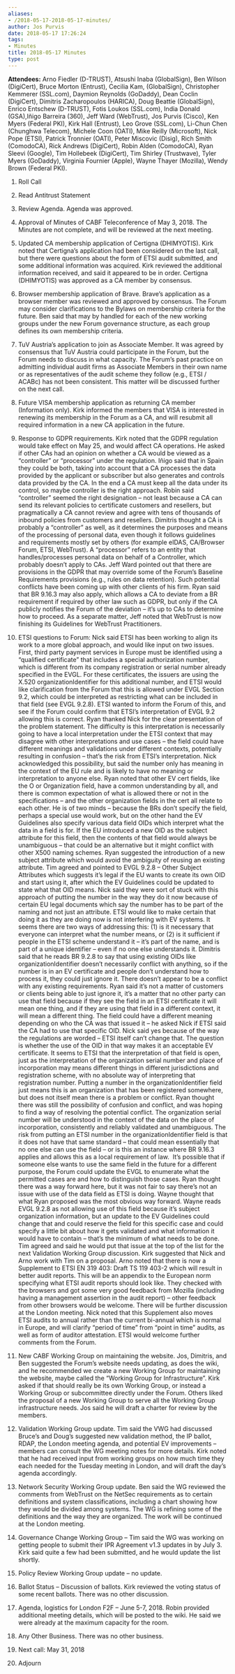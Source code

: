 ```yaml
---
aliases:
- /2018-05-17-2018-05-17-minutes/
author: Jos Purvis
date: 2018-05-17 17:26:24
tags:
- Minutes
title: 2018-05-17 Minutes
type: post
---
```


**Attendees:** Arno Fiedler (D-TRUST), Atsushi Inaba (GlobalSign), Ben Wilson (DigiCert), Bruce Morton (Entrust), Cecilia Kam, (GlobalSign), Christopher Kemmerer (SSL.com), Daymion Reynolds (GoDaddy), Dean Coclin (DigiCert), Dimitris Zacharopoulos (HARICA), Doug Beattie (GlobalSign), Enrico Entschew (D-TRUST), Fotis Loukos (SSL.com), India Donald (GSA),Iñigo Barreira (360), Jeff Ward (WebTrust), Jos Purvis (Cisco), Ken Myers (Federal PKI), Kirk Hall (Entrust), Leo Grove (SSL.com), Li-Chun Chen (Chunghwa Telecom), Michele Coon (OATI), Mike Reilly (Microsoft), Nick Pope (ETSI), Patrick Tronnier (OATI), Peter Miscovic (Disig), Rich Smith (ComodoCA), Rick Andrews (DigiCert), Robin Alden (ComodoCA), Ryan Sleevi (Google), Tim Hollebeek (DigiCert), Tim Shirley (Trustwave), Tyler Myers (GoDaddy), Virginia Fournier (Apple), Wayne Thayer (Mozilla), Wendy Brown (Federal PKI).

1. Roll Call

1. Read Antitrust Statement

1. Review Agenda. Agenda was approved.

1. Approval of Minutes of CABF Teleconference of May 3, 2018. The Minutes are not complete, and will be reviewed at the next meeting.

1. Updated CA membership application of Certigna (DHIMYOTIS). Kirk noted that Certigna’s application had been considered on the last call, but there were questions about the form of ETSI audit submitted, and some additional information was acquired. Kirk reviewed the additional information received, and said it appeared to be in order. Certigna (DHIMYOTIS) was approved as a CA member by consensus.

1. Browser membership application of Brave. Brave’s application as a browser member was reviewed and approved by consensus. The Forum may consider clarifications to the Bylaws on membership criteria for the future. Ben said that may by handled for each of the new working groups under the new Forum governance structure, as each group defines its own membership criteria.

1. TuV Austria’s application to join as Associate Member. It was agreed by consensus that TuV Austria could participate in the Forum, but the Forum needs to discuss in what capacity. The Forum’s past practice on admitting individual audit firms as Associate Members in their own name or as representatives of the audit scheme they follow (e.g., ETSI / ACABc) has not been consistent. This matter will be discussed further on the next call.

1. Future VISA membership application as returning CA member (Information only). Kirk informed the members that VISA is interested in renewing its membership in the Forum as a CA, and will resubmit all required information in a new CA application in the future.

1. Response to GDPR requirements. Kirk noted that the GDPR regulation would take effect on May 25, and would affect CA operations. He asked if other CAs had an opinion on whether a CA would be viewed as a “controller” or “processor” under the regulation. Iñigo said that in Spain they could be both, taking into account that a CA processes the data provided by the applicant or subscriber but also generates and controls data provided by the CA. In the end a CA must keep all the data under its control, so maybe controller is the right approach. Robin said “controller” seemed the right designation – not least because a CA can send its relevant policies to certificate customers and resellers, but pragmatically a CA cannot review and agree with tens of thousands of inbound policies from customers and resellers. Dimitris thought a CA is probably a “controller” as well, as it determines the purposes and means of the processing of personal data, even though it follows guidelines and requirements mostly set by others (for example eIDAS, CA/Browser Forum, ETSI, WebTrust). A “processor” refers to an entity that handles/processes personal data on behalf of a Controller, which probably doesn’t apply to CAs.
   Jeff Ward pointed out that there are provisions in the GDPR that may override some of the Forum’s Baseline Requirements provisions (e.g., rules on data retention). Such potential conflicts have been coming up with other clients of his firm. Ryan said that BR 9.16.3 may also apply, which allows a CA to deviate from a BR requirement if required by other law such as GDPR, but only if the CA publicly notifies the Forum of the deviation – it’s up to CAs to determine how to proceed.
   As a separate matter, Jeff noted that WebTrust is now finishing its Guidelines for WebTrust Practitioners.

1. ETSI questions to Forum: Nick said ETSI has been working to align its work to a more global approach, and would like input on two issues.
   First, third party payment services in Europe must be identified using a “qualified certificate” that includes a special authorization number, which is different from its company registration or serial number already specified in the EVGL. For these certificates, the issuers are using the X.520 organizationIdentifier for this additional number, and ETSI would like clarification from the Forum that this is allowed under EVGL Section 9.2, which could be interpreted as restricting what can be included in that field (see EVGL 9.2.8). ETSI wanted to inform the Forum of this, and see if the Forum could confirm that ETSI’s interpretation of EVGL 9.2 allowing this is correct.
   Ryan thanked Nick for the clear presentation of the problem statement. The difficulty is this interpretation is necessarily going to have a local interpretation under the ETSI context that may disagree with other interpretations and use cases – the field could have different meanings and validations under different contexts, potentially resulting in confusion – that’s the risk from ETSI’s interpretation.
   Nick acknowledged this possibility, but said the number only has meaning in the context of the EU rule and is likely to have no meaning or interpretation to anyone else. Ryan noted that other EV cert fields, like the O or Organization field, have a common understanding by all, and there is common expectation of what is allowed there or not in the specifications – and the other organization fields in the cert all relate to each other. He is of two minds – because the BRs don’t specify the field, perhaps a special use would work, but on the other hand the EV Guidelines also specify various data field OIDs which interpret what the data in a field is for. If the EU introduced a new OID as the subject attribute for this field, then the contents of that field would always be unambiguous – that could be an alternative but it might conflict with other X500 naming schemes. Ryan suggested the introduction of a new subject attribute which would avoid the ambiguity of reusing an existing attribute.
   Tim agreed and pointed to EVGL 9.2.8 – Other Subject Attributes which suggests it’s legal if the EU wants to create its own OID and start using it, after which the EV Guidelines could be updated to state what that OID means. Nick said they were sort of stuck with this approach of putting the number in the way they do it now because of certain EU legal documents which say the number has to be part of the naming and not just an attribute. ETSI would like to make certain that doing it as they are doing now is not interfering with EV systems. It seems there are two ways of addressing this: (1) is it necessary that everyone can interpret what the number means, or (2) is it sufficient if people in the ETSI scheme understand it – it’s part of the name, and is part of a unique identifier – even if no one else understands it.
   Dimitris said that he reads BR 9.2.8 to say that using existing OIDs like organizationIdentifier doesn’t necessarily conflict with anything, so if the number is in an EV certificate and people don’t understand how to process it, they could just ignore it. There doesn’t appear to be a conflict with any existing requirements. Ryan said it’s not a matter of customers or clients being able to just ignore it, it’s a matter that no other party can use that field because if they see the field in an ETSI certificate it will mean one thing, and if they are using that field in a different context, it will mean a different thing. The field could have a different meaning depending on who the CA was that issued it – he asked Nick if ETSI said the CA had to use that specific OID.
   Nick said yes because of the way the regulations are worded – ETSI itself can’t change that. The question is whether the use of the OID in that way makes it an acceptable EV certificate. It seems to ETSI that the interpretation of that field is open, just as the interpretation of the organization serial number and place of incorporation may means different things in different jurisdictions and registration scheme, with no absolute way of interpreting that registration number. Putting a number in the organizationIdentifier field just means this is an organization that has been registered somewhere, but does not itself mean there is a problem or conflict.
   Ryan thought there was still the possibility of confusion and conflict, and was hoping to find a way of resolving the potential conflict. The organization serial number will be understood in the context of the data on the place of incorporation, consistently and reliably validated and unambiguous. The risk from putting an ETSI number in the organizationIdentifier field is that it does not have that same standard – that could mean essentially that no one else can use the field – or is this an instance where BR 9.16.3 applies and allows this as a local requirement of law.  It’s possible that if someone else wants to use the same field in the future for a different purpose, the Forum could update the EVGL to enumerate what the permitted cases are and how to distinguish those cases. Ryan thought there was a way forward here, but it was not fair to say there’s not an issue with use of the data field as ETSI is doing.
   Wayne thought that what Ryan proposed was the most obvious way forward. Wayne reads EVGL 9.2.8 as not allowing use of this field because it’s subject organization information, but an update to the EV Guidelines could change that and could reserve the field for this specific case and could specify a little bit about how it gets validated and what information it would have to contain – that’s the minimum of what needs to be done. Tim agreed and said he would put that issue at the top of the list for the next Validation Working Group discussion. Kirk suggested that Nick and Arno work with Tim on a proposal.
   Arno noted that there is now a Supplement to ETSI EN 319 403: Draft TS 119 403-2 which will result in better audit reports. This will be an appendix to the European norm specifying what ETSI audit reports should look like. They checked with the browsers and got some very good feedback from Mozilla (including having a management assertion in the audit report) – other feedback from other browsers would be welcome. There will be further discussion at the London meeting. Nick noted that this Supplement also moves ETSI audits to annual rather than the current bi-annual which is normal in Europe, and will clarify “period of time” from “point in time” audits, as well as form of auditor attestation. ETSI would welcome further comments from the Forum.

1. New CABF Working Group on maintaining the website. Jos, Dimitris, and Ben suggested the Forum’s website needs updating, as does the wiki, and he recommended we create a new Working Group for maintaining the website, maybe called the “Working Group for Infrastructure”. Kirk asked if that should really be its own Working Group, or instead a Working Group or subcommittee directly under the Forum. Others liked the proposal of a new Working Group to serve all the Working Group infrastructure needs. Jos said he will draft a charter for review by the members.

1. Validation Working Group update. Tim said the VWG had discussed Bruce’s and Doug’s suggested new validation method, the IP ballot, RDAP, the London meeting agenda, and potential EV improvements – members can consult the WG meeting notes for more details.
   Kirk noted that he had received input from working groups on how much time they each needed for the Tuesday meeting in London, and will draft the day’s agenda accordingly.

1. Network Security Working Group update. Ben said the WG reviewed the comments from WebTrust on the NetSec requirements as to certain definitions and system classifications, including a chart showing how they would be divided among systems. The WG is refining some of the definitions and the way they are organized. The work will be continued at the London meeting.

1. Governance Change Working Group – Tim said the WG was working on getting people to submit their IPR Agreement v1.3 updates in by July 3. Kirk said quite a few had been submitted, and he would update the list shortly.

1. Policy Review Working Group update – no update.

1. Ballot Status – Discussion of ballots. Kirk reviewed the voting status of some recent ballots. There was no other discussion.

1. Agenda, logistics for London F2F – June 5-7, 2018. Robin provided additional meeting details, which will be posted to the wiki. He said we were already at the maximum capacity for the room.

1. Any Other Business. There was no other business.

1. Next call: May 31, 2018

1. Adjourn